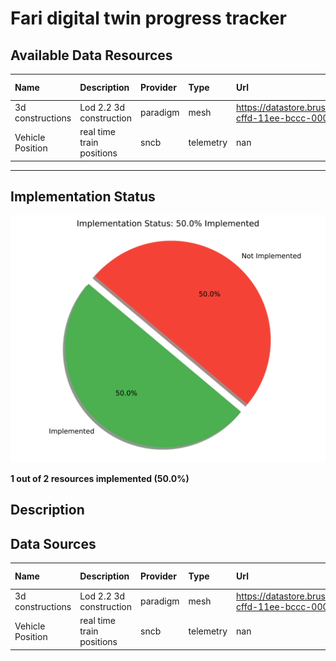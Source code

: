 # Fari digital twin progress tracker

## Available Data Resources

| Name             | Description               | Provider   | Type      | Url                                                                                     | Format           | Update frequency   | Harverster            | Implemented   | Priority   |
|:-----------------|:--------------------------|:-----------|:----------|:----------------------------------------------------------------------------------------|:-----------------|:-------------------|:----------------------|:--------------|:-----------|
| 3d constructions | Lod 2.2 3d construction   | paradigm   | mesh      | https://datastore.brussels/web/data/dataset/e9ec2aa4-cffd-11ee-bccc-00090ffe0001#access | shp/dwg/gpkg/skp | 1mounth            | nan                   | no            | high       |
| Vehicle Position | real time train positions | sncb       | telemetry | nan                                                                                     | geojson          | 30seconds          | tionGeometryHarvester | yes           | nan        |

---

## Implementation Status

![Implementation Status](assets/implementation_chart.svg)

**1 out of 2 resources implemented (50.0%)**

## Description


## Data Sources

| Name             | Description               | Provider   | Type      | Url                                                                                     | Format           | Update frequency   | Harverster            | Implemented   | Priority   |
|:-----------------|:--------------------------|:-----------|:----------|:----------------------------------------------------------------------------------------|:-----------------|:-------------------|:----------------------|:--------------|:-----------|
| 3d constructions | Lod 2.2 3d construction   | paradigm   | mesh      | https://datastore.brussels/web/data/dataset/e9ec2aa4-cffd-11ee-bccc-00090ffe0001#access | shp/dwg/gpkg/skp | 1mounth            | nan                   | ❌ No          | high       |
| Vehicle Position | real time train positions | sncb       | telemetry | nan                                                                                     | geojson          | 30seconds          | tionGeometryHarvester | ✅ Yes         | nan        |
